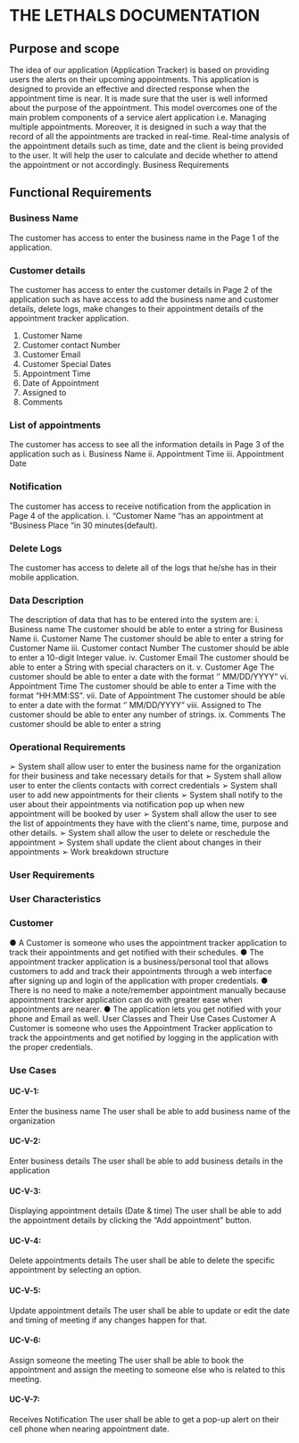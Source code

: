 # THE LETHALS DOCUMENTATION

## Purpose and scope 

The idea of our application (Application Tracker) is based on providing users the alerts on their upcoming appointments. This application is designed to provide an effective and directed response when the appointment time is near. It is made sure that the user is well informed about the purpose of the appointment. This model overcomes one of the main problem components of a service alert application i.e. Managing multiple appointments. Moreover, it is designed in such a way that the record of all the appointments are tracked in real-time. Real-time analysis of the appointment details such as time, date and the client is being provided to the user. It will help the user to calculate and decide whether to attend the appointment or not accordingly. Business Requirements 

## Functional Requirements

 ### Business Name 

The customer has access to enter the business name in the Page 1 of the application.

### Customer details 

The customer has access to enter the customer details in Page 2 of the application such as have access to add the business name and customer details, delete logs, make changes to their appointment details of the appointment tracker application. 
1. Customer Name 
2. Customer contact Number 
3. Customer Email 
4. Customer Special Dates 
5. Appointment Time 
6. Date of Appointment 
7. Assigned to 
8. Comments

### List of appointments

The customer has access to see all the information details in Page 3 of the application such as i. Business Name ii. Appointment Time iii. Appointment Date

### Notification 

The customer has access to receive notification from the application in Page 4 of the application. i. “Customer Name “has an appointment at “Business Place “in 30 minutes(default).

### Delete Logs 

The customer has access to delete all of the logs that he/she has in their mobile application. 


### Data Description

The description of data that has to be entered into the system are: i. Business name The customer should be able to enter a string for Business Name ii. Customer Name The customer should be able to enter a string for Customer Name iii. Customer contact Number The customer should be able to enter a 10-digit Integer value. iv. Customer Email The customer should be able to enter a String with special characters on it. v. Customer Age The customer should be able to enter a date with the format ‘’ MM/DD/YYYY” vi. Appointment Time The customer should be able to enter a Time with the format “HH:MM:SS”. vii. Date of Appointment The customer should be able to enter a date with the format ‘’ MM/DD/YYYY” viii. Assigned to The customer should be able to enter any number of strings. ix. Comments The customer should be able to enter a string 

### Operational Requirements 


➢ System shall allow user to enter the business name for the organization for their business and take necessary details for that ➢ System shall allow user to enter the clients contacts with correct credentials ➢ System shall user to add new appointments for their clients ➢ System shall notify to the user about their appointments via notification pop up when new appointment will be booked by user ➢ System shall allow the user to see the list of appointments they have with the client's name, time, purpose and other details. ➢ System shall allow the user to delete or reschedule the appointment ➢ System shall update the client about changes in their appointments ➢ Work breakdown structure 

### User Requirements

 ### User Characteristics
### Customer 

● A Customer is someone who uses the appointment tracker application to track their appointments and get notified with their schedules. 
● The appointment tracker application is a business/personal tool that allows customers to add and track their appointments through a web interface after signing up and login of the application with proper credentials. 
● There is no need to make a note/remember appointment manually because appointment tracker application can do with greater ease when appointments are nearer. 
● The application lets you get notified with your phone and Email as well. User Classes and Their Use Cases Customer A Customer is someone who uses the Appointment Tracker application to track the appointments and get notified by logging in the application with the proper credentials. 

### Use Cases

#### UC-V-1: 
Enter the business name The user shall be able to add business name of the organization 

#### UC-V-2:
Enter business details The user shall be able to add business details in the application 

#### UC-V-3: 
Displaying appointment details (Date & time) The user shall be able to add the appointment details by clicking the “Add appointment” button. 

#### UC-V-4: 
Delete appointments details The user shall be able to delete the specific appointment by selecting an option. 
#### UC-V-5: 
Update appointment details The user shall be able to update or edit the date and timing of meeting if any changes happen for that. 
#### UC-V-6: 
Assign someone the meeting The user shall be able to book the appointment and assign the meeting to someone else who is related to this meeting. 
#### UC-V-7: 
Receives Notification The user shall be able to get a pop-up alert on their cell phone when nearing appointment date.
